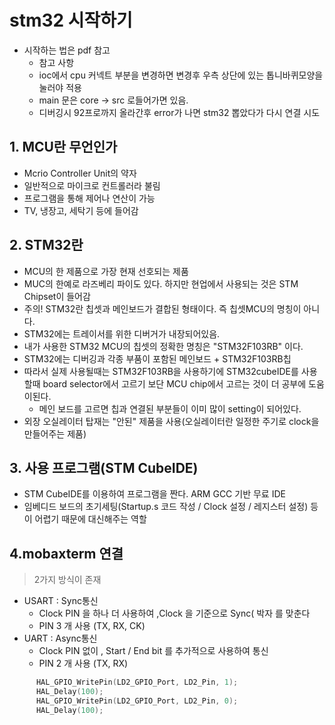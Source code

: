 # stm32 시작하기 

- 시작하는 법은 pdf 참고
	- 참고 사항
	- ioc에서 cpu 커넥트 부분을 변경하면 변경후 우측 상단에 있는 톱니바퀴모양을 눌러야 적용
	- main 문은 core -> src 로들어가면 있음.
	- 디버깅시 92프로까지 올라간후 error가 나면 stm32 뽑았다가 다시 연결 시도

## 1. MCU란 무언인가
- Mcrio Controller Unit의 약자
- 일반적으로 마이크로 컨트롤러라 불림
- 프로그램을 통해 제어나 연산이 가능
- TV, 냉장고, 세탁기 등에 들어감

## 2. STM32란
- MCU의 한 제품으로 가장 현재 선호되는 제품
- MUC의 한예로 라즈베리 파이도 있다. 하지만 현업에서 사용되는 것은 STM Chipset이 들어감
- 주의! STM32란 칩셋과 메인보드가 결합된 형태이다. 즉 칩셋MCU의 명칭이 아니다.
- STM32에는 트레이서를 위한 디버거가 내장되어있음.
- 내가 사용한 STM32 MCU의 칩셋의 정확한 명칭은 "STM32F103RB" 이다.
- STM32에는 디버깅과 각종 부품이 포함된 메인보드 + STM32F103RB칩
- 따라서 실제 사용될때는 STM32F103RB을 사용하기에 STM32cubeIDE를 사용할때 board selector에서 고르기 보단 MCU chip에서 고르는 것이 더 공부에 도움이된다.
  - 메인 보드를 고르면 칩과 연결된 부분들이 이미 많이 setting이 되어있다.
- 외장 오실레이터 탑재는 "안된" 제품을 사용(오실레이터란 일정한 주기로 clock을 만들어주는 제품)

## 3. 사용 프로그램(STM CubeIDE)
- STM CubeIDE를 이용하여 프로그램을 짠다. ARM GCC 기반 무료 IDE
- 임베디드 보드의 초기세팅(Startup.s 코드 작성 / Clock 설정 / 레지스터 설정) 등이 어렵기 때문에 대신해주는 역할
  
## 4.mobaxterm 연결

> 2가지 방식이 존재
- USART : Sync통신
	- Clock PIN 을 하나 더 사용하여 ,Clock 을 기준으로 Sync( 박자 를 맞춘다
	- PIN 3 개 사용 (TX, RX, CK)
- UART : Async통신
	- Clock PIN 없이 , Start / End bit 를 추가적으로 사용하여 통신
	- PIN 2 개 사용 (TX, RX)
```C
	  HAL_GPIO_WritePin(LD2_GPIO_Port, LD2_Pin, 1);
	  HAL_Delay(100);
	  HAL_GPIO_WritePin(LD2_GPIO_Port, LD2_Pin, 0);
	  HAL_Delay(100);
```
